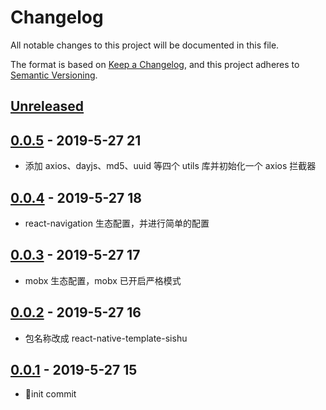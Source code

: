 # Changelog

All notable changes to this project will be documented in this file.

The format is based on [Keep a Changelog](https://keepachangelog.com/zh-CN/1.0.0/),
and this project adheres to [Semantic Versioning](https://semver.org/lang/zh-CN/).

## [Unreleased]

## [0.0.5] - 2019-5-27 21

- 添加 axios、dayjs、md5、uuid 等四个 utils 库并初始化一个 axios 拦截器

## [0.0.4] - 2019-5-27 18

- react-navigation 生态配置，并进行简单的配置

## [0.0.3] - 2019-5-27 17

- mobx 生态配置，mobx 已开启严格模式

## [0.0.2] - 2019-5-27 16

- 包名称改成 react-native-template-sishu

## [0.0.1] - 2019-5-27 15

- :tada:init commit

[unreleased]: https://github.com/sishuguojixuefu/react-native-template-sishu/compare/v0.0.5...HEAD
[0.0.5]: https://github.com/sishuguojixuefu/react-native-template-sishu/compare/v0.0.4...v0.0.5
[0.0.4]: https://github.com/sishuguojixuefu/react-native-template-sishu/compare/v0.0.3...v0.0.4
[0.0.3]: https://github.com/sishuguojixuefu/react-native-template-sishu/compare/v0.0.2...v0.0.3
[0.0.2]: https://github.com/sishuguojixuefu/react-native-template-sishu/compare/v0.0.1...v0.0.2
[0.0.1]: https://github.com/sishuguojixuefu/react-native-template-sishu/releases/tag/v0.0.1
